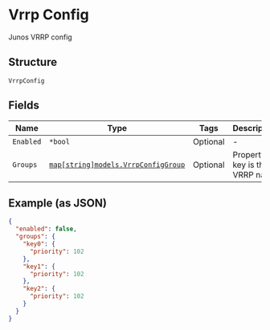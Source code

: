 
# Vrrp Config

Junos VRRP config

## Structure

`VrrpConfig`

## Fields

| Name | Type | Tags | Description |
|  --- | --- | --- | --- |
| `Enabled` | `*bool` | Optional | - |
| `Groups` | [`map[string]models.VrrpConfigGroup`](../../doc/models/vrrp-config-group.md) | Optional | Property key is the VRRP name |

## Example (as JSON)

```json
{
  "enabled": false,
  "groups": {
    "key0": {
      "priority": 102
    },
    "key1": {
      "priority": 102
    },
    "key2": {
      "priority": 102
    }
  }
}
```

